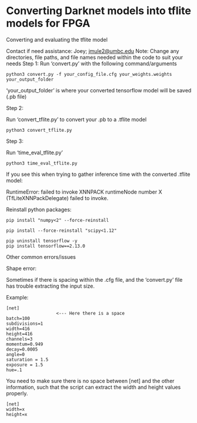 # Converting Darknet models into tflite models for FPGA

Converting and evaluating the tflite model

Contact if need assistance: Joey; jmule2@umbc.edu
Note: Change any directories, file paths, and file names needed within the code to suit your needs
Step 1:
Run ‘convert.py’ with the following command/arguments
```
python3 convert.py -f your_config_file.cfg your_weights.weights your_output_folder
```

‘your_output_folder’ is where your converted tensorflow model will be saved (.pb file)

Step 2:

Run ‘convert_tflite.py’ to convert your .pb to a .tflite model
```
python3 convert_tflite.py
```
Step 3:

Run ‘time_eval_tflite.py’
```
python3 time_eval_tflite.py
```
If you see this when trying to gather inference time with the converted .tflite model:

RuntimeError: failed to invoke XNNPACK runtimeNode number X (TfLiteXNNPackDelegate) failed to invoke.


Reinstall python packages:
```
pip install "numpy<2" --force-reinstall

pip install --force-reinstall "scipy<1.12"

pip uninstall tensorflow -y
pip install tensorflow==2.13.0
```


Other common errors/issues

Shape error:

Sometimes if there is spacing within the .cfg file, and the ‘convert.py’ file has trouble extracting the input size.

Example:
```
[net]
                   <--- Here there is a space
batch=100
subdivisions=1
width=416
height=416
channels=3
momentum=0.949
decay=0.0005
angle=0
saturation = 1.5
exposure = 1.5
hue=.1
```

You need to make sure there is no space between [net] and the other information, such that the script can extract  the width and height values properly.
```
[net]
width=x
height=x
```

